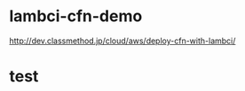 lambci-cfn-demo
===============

http://dev.classmethod.jp/cloud/aws/deploy-cfn-with-lambci/

# test
